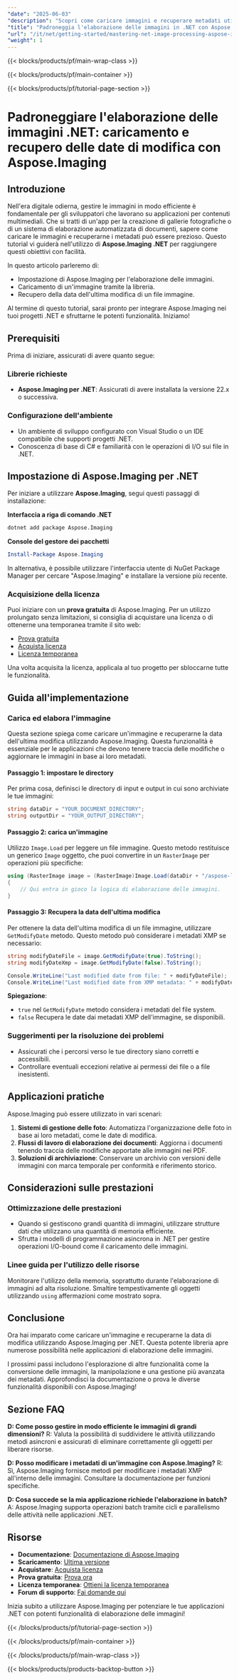 ```yaml
---
"date": "2025-06-03"
"description": "Scopri come caricare immagini e recuperare metadati utilizzando Aspose.Imaging per .NET. Questa guida illustra la configurazione, il caricamento e il recupero della data di modifica."
"title": "Padroneggia l'elaborazione delle immagini in .NET con Aspose.Imaging&#58; carica immagini e recupera metadati"
"url": "/it/net/getting-started/mastering-net-image-processing-aspose-imaging/"
"weight": 1
---
```


{{< blocks/products/pf/main-wrap-class >}}

{{< blocks/products/pf/main-container >}}

{{< blocks/products/pf/tutorial-page-section >}}
# Padroneggiare l'elaborazione delle immagini .NET: caricamento e recupero delle date di modifica con Aspose.Imaging

## Introduzione
Nell'era digitale odierna, gestire le immagini in modo efficiente è fondamentale per gli sviluppatori che lavorano su applicazioni per contenuti multimediali. Che si tratti di un'app per la creazione di gallerie fotografiche o di un sistema di elaborazione automatizzata di documenti, sapere come caricare le immagini e recuperarne i metadati può essere prezioso. Questo tutorial vi guiderà nell'utilizzo di **Aspose.Imaging .NET** per raggiungere questi obiettivi con facilità.

In questo articolo parleremo di:
- Impostazione di Aspose.Imaging per l'elaborazione delle immagini.
- Caricamento di un'immagine tramite la libreria.
- Recupero della data dell'ultima modifica di un file immagine.

Al termine di questo tutorial, sarai pronto per integrare Aspose.Imaging nei tuoi progetti .NET e sfruttarne le potenti funzionalità. Iniziamo!

## Prerequisiti
Prima di iniziare, assicurati di avere quanto segue:

### Librerie richieste
- **Aspose.Imaging per .NET**: Assicurati di avere installata la versione 22.x o successiva.

### Configurazione dell'ambiente
- Un ambiente di sviluppo configurato con Visual Studio o un IDE compatibile che supporti progetti .NET.
- Conoscenza di base di C# e familiarità con le operazioni di I/O sui file in .NET.

## Impostazione di Aspose.Imaging per .NET
Per iniziare a utilizzare **Aspose.Imaging**, segui questi passaggi di installazione:

**Interfaccia a riga di comando .NET**
```bash
dotnet add package Aspose.Imaging
```

**Console del gestore dei pacchetti**
```powershell
Install-Package Aspose.Imaging
```

In alternativa, è possibile utilizzare l'interfaccia utente di NuGet Package Manager per cercare "Aspose.Imaging" e installare la versione più recente.

### Acquisizione della licenza
Puoi iniziare con un **prova gratuita** di Aspose.Imaging. Per un utilizzo prolungato senza limitazioni, si consiglia di acquistare una licenza o di ottenerne una temporanea tramite il sito web:
- [Prova gratuita](https://releases.aspose.com/imaging/net/)
- [Acquista licenza](https://purchase.aspose.com/buy)
- [Licenza temporanea](https://purchase.aspose.com/temporary-license/)

Una volta acquisita la licenza, applicala al tuo progetto per sbloccarne tutte le funzionalità.

## Guida all'implementazione
### Carica ed elabora l'immagine
Questa sezione spiega come caricare un'immagine e recuperarne la data dell'ultima modifica utilizzando Aspose.Imaging. Questa funzionalità è essenziale per le applicazioni che devono tenere traccia delle modifiche o aggiornare le immagini in base ai loro metadati.

#### Passaggio 1: impostare le directory
Per prima cosa, definisci le directory di input e output in cui sono archiviate le tue immagini:

```csharp
string dataDir = "YOUR_DOCUMENT_DIRECTORY";
string outputDir = "YOUR_OUTPUT_DIRECTORY";
```

#### Passaggio 2: carica un'immagine
Utilizzo `Image.Load` per leggere un file immagine. Questo metodo restituisce un generico `Image` oggetto, che puoi convertire in un `RasterImage` per operazioni più specifiche:

```csharp
using (RasterImage image = (RasterImage)Image.Load(dataDir + "/aspose-logo.jpg"))
{
    // Qui entra in gioco la logica di elaborazione delle immagini.
}
```

#### Passaggio 3: Recupera la data dell'ultima modifica
Per ottenere la data dell'ultima modifica di un file immagine, utilizzare `GetModifyDate` metodo. Questo metodo può considerare i metadati XMP se necessario:

```csharp
string modifyDateFile = image.GetModifyDate(true).ToString();
string modifyDateXmp = image.GetModifyDate(false).ToString();

Console.WriteLine("Last modified date from file: " + modifyDateFile);
Console.WriteLine("Last modified date from XMP metadata: " + modifyDateXmp);
```

**Spiegazione**: 
- `true` nel `GetModifyDate` metodo considera i metadati del file system.
- `false` Recupera le date dai metadati XMP dell'immagine, se disponibili.

### Suggerimenti per la risoluzione dei problemi
- Assicurati che i percorsi verso le tue directory siano corretti e accessibili.
- Controllare eventuali eccezioni relative ai permessi dei file o a file inesistenti.

## Applicazioni pratiche
Aspose.Imaging può essere utilizzato in vari scenari:

1. **Sistemi di gestione delle foto**: Automatizza l'organizzazione delle foto in base ai loro metadati, come le date di modifica.
2. **Flussi di lavoro di elaborazione dei documenti**: Aggiorna i documenti tenendo traccia delle modifiche apportate alle immagini nei PDF.
3. **Soluzioni di archiviazione**: Conservare un archivio con versioni delle immagini con marca temporale per conformità e riferimento storico.

## Considerazioni sulle prestazioni
### Ottimizzazione delle prestazioni
- Quando si gestiscono grandi quantità di immagini, utilizzare strutture dati che utilizzano una quantità di memoria efficiente.
- Sfrutta i modelli di programmazione asincrona in .NET per gestire operazioni I/O-bound come il caricamento delle immagini.

### Linee guida per l'utilizzo delle risorse
Monitorare l'utilizzo della memoria, soprattutto durante l'elaborazione di immagini ad alta risoluzione. Smaltire tempestivamente gli oggetti utilizzando `using` affermazioni come mostrato sopra.

## Conclusione
Ora hai imparato come caricare un'immagine e recuperarne la data di modifica utilizzando Aspose.Imaging per .NET. Questa potente libreria apre numerose possibilità nelle applicazioni di elaborazione delle immagini.

I prossimi passi includono l'esplorazione di altre funzionalità come la conversione delle immagini, la manipolazione e una gestione più avanzata dei metadati. Approfondisci la documentazione o prova le diverse funzionalità disponibili con Aspose.Imaging!

## Sezione FAQ
**D: Come posso gestire in modo efficiente le immagini di grandi dimensioni?**
R: Valuta la possibilità di suddividere le attività utilizzando metodi asincroni e assicurati di eliminare correttamente gli oggetti per liberare risorse.

**D: Posso modificare i metadati di un'immagine con Aspose.Imaging?**
R: Sì, Aspose.Imaging fornisce metodi per modificare i metadati XMP all'interno delle immagini. Consultare la documentazione per funzioni specifiche.

**D: Cosa succede se la mia applicazione richiede l'elaborazione in batch?**
A: Aspose.Imaging supporta operazioni batch tramite cicli e parallelismo delle attività nelle applicazioni .NET.

## Risorse
- **Documentazione**: [Documentazione di Aspose.Imaging](https://reference.aspose.com/imaging/net/)
- **Scaricamento**: [Ultima versione](https://releases.aspose.com/imaging/net/)
- **Acquistare**: [Acquista licenza](https://purchase.aspose.com/buy)
- **Prova gratuita**: [Prova ora](https://releases.aspose.com/imaging/net/)
- **Licenza temporanea**: [Ottieni la licenza temporanea](https://purchase.aspose.com/temporary-license/)
- **Forum di supporto**: [Fai domande qui](https://forum.aspose.com/c/imaging/10)

Inizia subito a utilizzare Aspose.Imaging per potenziare le tue applicazioni .NET con potenti funzionalità di elaborazione delle immagini!

{{< /blocks/products/pf/tutorial-page-section >}}

{{< /blocks/products/pf/main-container >}}

{{< /blocks/products/pf/main-wrap-class >}}

{{< blocks/products/products-backtop-button >}}